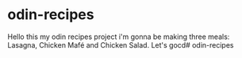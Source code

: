 # odin-recipes
Hello this my odin recipes project
i'm gonna be making three meals:
Lasagna, Chicken Mafé and Chicken Salad.
Let's gocd# odin-recipes
